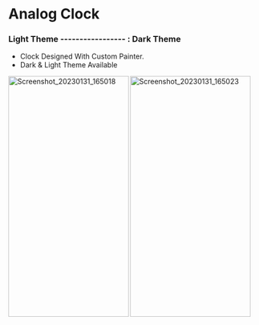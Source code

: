 # Analog Clock


### Light Theme ----------------- : Dark Theme       

* Clock Designed With Custom Painter.
* Dark & Light Theme Available

<p>
  <img align="left" src="https://user-images.githubusercontent.com/96048173/215962556-ac9b0c02-13f8-4a5a-b559-360d8334eff9.jpg" alt="Screenshot_20230131_165018" width=240 height=480/>
  
  <img align="left" src="https://user-images.githubusercontent.com/96048173/215962585-fb10072c-338a-43b9-a500-b28f9334b7ca.jpg" alt="Screenshot_20230131_165023" width=240 height=480/>
  
  </p>
  

